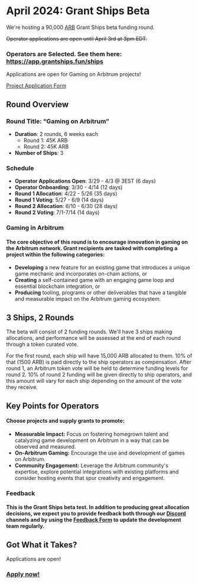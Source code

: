 # April 2024: Grant Ships Beta

We're hosting a 90,000 [ARB](https://www.coinbase.com/price/arbitrum) Grant Ships beta funding round.

~~Operator applications are open until April 3rd at 3pm EDT.~~

### Operators are Selected. See them here: https://app.grantships.fun/ships

Applications are open for Gaming on Arbitrum projects!

[Project Application Form](https://app.grantships.fun/create-project)

## Round Overview

### Round Title: “Gaming on Arbitrum”

- **Duration**: 2 rounds, 6 weeks each
  - Round 1: 45K ARB
  - Round 2: 45K ARB
- **Number of Ships**: 3

### Schedule

- **Operator Applications Open**: 3/29 - 4/3 @ 3EST (6 days)
- **Operator Onboarding**: 3/30 - 4/14 (12 days)
- **Round 1 Allocation**: 4/22 - 5/26 (35 days)
- **Round 1 Voting**: 5/27 - 6/9 (14 days)
- **Round 2 Allocation**: 6/10 - 6/30 (28 days)
- **Round 2 Voting**: 7/1-7/14 (14 days)

### Gaming in Arbitrum

#### The core objective of this round is to encourage **innovation in gaming** on the Arbitrum network. Grant recipients are tasked with completing a project within the following categories:

- **Developing** a new feature for an existing game that introduces a unique game mechanic and incorporates on-chain actions, or
- **Creating** a self-contained game with an engaging game loop and essential blockchain integration, or
- **Producing** tooling, programs or other deliverables that have a tangible and measurable impact on the Arbitrum gaming ecosystem.

## 3 Ships, 2 Rounds

The beta will consist of 2 funding rounds. We'll have 3 ships making allocations, and performance will be assessed at the end of each round through a token curated vote.

For the first round, each ship will have 15,000 ARB allocated to them. 10% of that (1500 ARB) is paid directly to the ship operators as compensation. After round 1, an Arbitrum token vote will be held to determine funding levels for round 2. 10% of round 2 funding will be given directly to ship operators, and this amount will vary for each ship depending on the amount of the vote they receive.

## Key Points for Operators

#### Choose projects and supply grants to promote:

- **Measurable Impact:** Focus on fostering homegrown talent and catalyzing game development on Arbitrum in a way that can be observed and measured.
- **On-Arbitrum Gaming:** Encourage the use and development of games on Arbitrum.
- **Community Engagement:** Leverage the Arbitrum community's expertise, explore potential integrations with existing platforms and consider hosting events that spur creativity and engagement.

### Feedback

#### This is the Grant Ships beta test. In addition to producing great allocation decisions, we expect you to provide feedback both through our [Discord](https://discord.gg/FydbKxFnyU) channels and by using the [Feedback Form](https://ed4avh6jdmk.typeform.com/to/ODDRiUm2) to update the development team regularly.

## Got What it Takes?

Applications are open!

### [Apply now!](https://app.grantships.fun)
